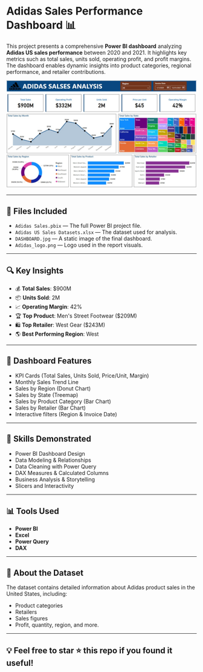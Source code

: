 # Adidas Sales Performance Dashboard 📊

This project presents a comprehensive **Power BI dashboard** analyzing **Adidas US sales performance** between 2020 and 2021. It highlights key metrics such as total sales, units sold, operating profit, and profit margins. The dashboard enables dynamic insights into product categories, regional performance, and retailer contributions.

![Dashboard Preview](DASHBOARD.jpg)

---

## 📁 Files Included

- `Adidas Sales.pbix` — The full Power BI project file.
- `Adidas US Sales Datasets.xlsx` — The dataset used for analysis.
- `DASHBOARD.jpg` — A static image of the final dashboard.
- `Adidas_logo.png` — Logo used in the report visuals.

---

## 🔍 Key Insights

- 💰 **Total Sales**: $900M  
- 📦 **Units Sold**: 2M  
- 📈 **Operating Margin**: 42%  
- 🏆 **Top Product**: Men's Street Footwear ($209M)  
- 🛍️ **Top Retailer**: West Gear ($243M)  
- 🌎 **Best Performing Region**: West  

---

## 📌 Dashboard Features

- KPI Cards (Total Sales, Units Sold, Price/Unit, Margin)
- Monthly Sales Trend Line
- Sales by Region (Donut Chart)
- Sales by State (Treemap)
- Sales by Product Category (Bar Chart)
- Sales by Retailer (Bar Chart)
- Interactive filters (Region & Invoice Date)

---

## 🧠 Skills Demonstrated

- Power BI Dashboard Design  
- Data Modeling & Relationships  
- Data Cleaning with Power Query  
- DAX Measures & Calculated Columns  
- Business Analysis & Storytelling  
- Slicers and Interactivity  

---

## 📊 Tools Used

- **Power BI**
- **Excel**
- **Power Query**
- **DAX**

---

## 📌 About the Dataset

The dataset contains detailed information about Adidas product sales in the United States, including:
- Product categories
- Retailers
- Sales figures
- Profit, quantity, region, and more.

---

## 💡 Feel free to star ⭐ this repo if you found it useful!
